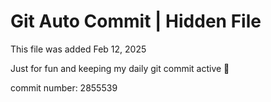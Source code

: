 # Git Auto Commit | Hidden File

This file was added Feb 12, 2025

Just for fun and keeping my daily git commit active 🤪

commit number: 2855539
